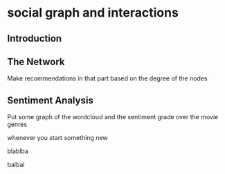 # social graph and interactions

## Introduction






## The Network
Make recommendations in that part based on the degree of the nodes


## Sentiment Analysis
Put some graph of the wordcloud and the sentiment grade over the movie genres 

whenever you start something new



blablba



balbal
